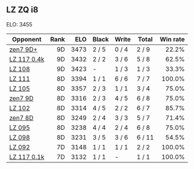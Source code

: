 ## LZ ZQ i8 ##

ELO: 3455

Opponent | Rank | ELO | Black | Write | Total | Win rate
---------|-----:|----:|-------|-------|-------|-------:
[zen7 9D+](zen7%209D+.md) | 9D | 3473 | 2 / 5 | 0 / 4 | 2 / 9 | 22.2%
[LZ 117 0.4k](LZ%20117%200.4k.md) | 9D | 3432 | 2 / 2 | 3 / 6 | 5 / 8 | 62.5%
[LZ 108](LZ%20108.md) | 9D | 3423 | - | 1 / 3 | 1 / 3 | 33.3%
[LZ 111](LZ%20111.md) | 8D | 3394 | 1 / 1 | 6 / 6 | 7 / 7 | 100.0%
[LZ 105](LZ%20105.md) | 8D | 3357 | 2 / 3 | 1 / 1 | 3 / 4 | 75.0%
[zen7 9D](zen7%209D.md) | 8D | 3316 | 2 / 3 | 4 / 5 | 6 / 8 | 75.0%
[LZ 102](LZ%20102.md) | 8D | 3314 | 4 / 5 | 2 / 2 | 6 / 7 | 85.7%
[zen7 8D](zen7%208D.md) | 8D | 3249 | 2 / 4 | 3 / 3 | 5 / 7 | 71.4%
[LZ 095](LZ%20095.md) | 8D | 3238 | 4 / 4 | 2 / 4 | 6 / 8 | 75.0%
[LZ 098](LZ%20098.md) | 8D | 3231 | 3 / 5 | 3 / 6 | 6 / 11 | 54.5%
[LZ 092](LZ%20092.md) | 7D | 3148 | 1 / 1 | 1 / 1 | 2 / 2 | 100.0%
[LZ 117 0.1k](LZ%20117%200.1k.md) | 7D | 3132 | 1 / 1 | - | 1 / 1 | 100.0%
